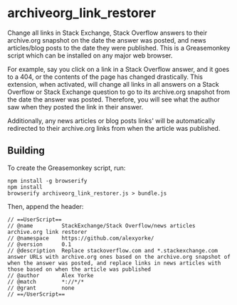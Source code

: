# archiveorg_link_restorer
Change all links in Stack Exchange, Stack Overflow answers to their archive.org snapshot on the date the answer was posted, and news articles/blog posts to the date they were published. This is a Greasemonkey script which can be installed on any major web browser.

For example, say you click on a link in a Stack Overflow answer, and it goes to a 404, or the contents of the page has changed drastically. This extension, when activated, will change all links in all answers on a Stack Overflow or Stack Exchange question to go to its archive.org snapshot from the date the answer was posted. Therefore, you will see what the author saw when they posted the link in their answer.

Additionally, any news articles or blog posts links' will be automatically redirected to their archive.org links from when the article was published.

## Building

To create the Greasemonkey script, run:

```
npm install -g browserify
npm install
browserify archiveorg_link_restorer.js > bundle.js
```

Then, append the header:

```
// ==UserScript==
// @name         StackExchange/Stack Overflow/news articles archive.org link restorer
// @namespace    https://github.com/alexyorke/
// @version      0.1
// @description  Replace stackoverflow.com and *.stackexchange.com answer URLs with archive.org ones based on the archive.org snapshot of when the answer was posted, and replace links in news articles with those based on when the article was published
// @author       Alex Yorke
// @match        *://*/*
// @grant        none
// ==/UserScript==
```